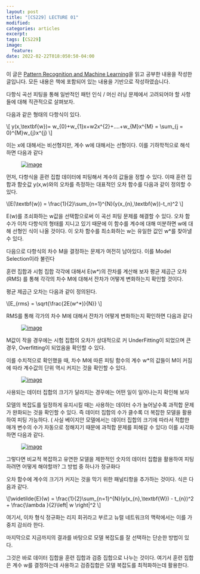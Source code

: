 ```yaml
---
layout: post
title: "[CS229] LECTURE 01"
modified:
categories: articles
excerpt:
tags: [CS229]
image:
  feature:
date: 2022-02-22T018:050:50-04:00
---
```


이 글은 [Pattern Recognition and Machine Learning](https://www.microsoft.com/en-us/research/uploads/prod/2006/01/Bishop-Pattern-Recognition-and-Machine-Learning-2006.pdf)을 읽고 공부한 내용을 작성한 글입니다. 
모든 내용은 책에 포함되어 있는 내용을 기반으로 작성하였습니다.

다항식 곡선 피팅을 통해 일반적인 패턴 인식 / 머신 러닝 문제에서 고려되어야 할 사항들에 대해 직관적으로 살펴보자.
 
다음과 같은 형태의 다항식이 있다.

\\[ y(x,\textbf{w})= w_{0}+w_{1}x+w2x^{2}+....+w_{M}x^{M} = \sum_{j = 0}^{M}w_{j}x^{j} \\]

이는 x에 대해서는 비선형지만, 계수 w에 대해서는 선형이다. 이를 기하학적으로 해석하면 다음과 같다

<figure>
    <a href="http://farm9.staticflickr.com/8426/7758832526_cc8f681e48_b.jpg"><img src="http://farm9.staticflickr.com/8426/7758832526_cc8f681e48_c.jpg" alt="image"></a>
</figure>

먼저, 다항식을 훈련 집합 데이터에 피팅해서 계수의 값들을 정할 수 있다. 이때 훈련 집합과 함숫값 y(x,w)와의 오차를 측정하는 대표적인 오차 함수를 다음과 같이 정의할 수 있다.


\\[E(\textbf{w}) = \frac{1}{2}\sum_{n=1}^{N}(y(x_{n},\textbf{w})-t_n)^2 \\]

E(w)를 초쇠화하는 w값을 선택함으로써 이 곡선 피팅 문제를 해결할 수 있다. 오차 함수가 이차 다항식의 형태를 지니고 있기 때문에 이 함수를 계수에 대해 미분하면 w에 대해 선형인 식이 나올 것이다. 이 오차 함수를 최소화하는 w는 유일한 값인 w*를 찾아낼 수 있다.

다음으로 다항식의 차수 M을 결정하는 문제가 여전히 남아있다. 이를 Model Selection이라 불린다

훈련 집합과 시험 집합 각각에 대해서 E(w*)의 잔차를 계산해 보자
평균 제곱근 오차(RMS) 를 통해 각각의 차수 M에 대해서 잔차가 어떻게 변화하는지 확인할 것이다.

평균 제곱근 오차는 다음과 같이 정의된다.

\\[E_{rms} = \sqrt{\frac{2E(w^*)}{N}} \\]

RMS를 통해 각가의 차수 M에 대해서 잔차가 어떻게 변화하는지 확인하면 다음과 같다

<figure>
    <a href="http://farm9.staticflickr.com/8426/7758832526_cc8f681e48_b.jpg"><img src="http://farm9.staticflickr.com/8426/7758832526_cc8f681e48_c.jpg" alt="image"></a>
</figure>

M값이 작을 경우에는 시험 집합의 오차가 상대적으로 커 UnderFitting이 되었으며 큰 경우, Overfitting이 되었음을 확인할 수 있다.

이를 수치적으로 확인했을 때, 차수 M에 따른 피팅 함수의 계수 w*의 값들이 M이 커짐에 따라 계수값의 단위 역시 커지는 것을 확인할 수 있다.

<figure>
    <a href="http://farm9.staticflickr.com/8426/7758832526_cc8f681e48_b.jpg"><img src="http://farm9.staticflickr.com/8426/7758832526_cc8f681e48_c.jpg" alt="image"></a>
</figure>

사용되는 데이터 집합의 크기가 달라지는 경우에는 어떤 일이 일어나는지 확인해 보자

모델의 복잡도를 일정하게 유지시킬 때는 사용하는 데이터 수가 늘어날수록 과적합 문제가 완화되는 것을 확인할 수 있다. 즉 데이터 집합의 수가 클수록 더 복잡한 모델을 활용하여 피팅 가능하다. 
( 사실 베이지안 모델에서는 데이터 집합의 크기에 따라서 적합한 매개 변수의 수가 자동으로 정해지기 때문에 과적합 문제를 피해갈 수 있다)
이를 시각화하면 다음과 같다.

<figure>
    <a href="http://farm9.staticflickr.com/8426/7758832526_cc8f681e48_b.jpg"><img src="http://farm9.staticflickr.com/8426/7758832526_cc8f681e48_c.jpg" alt="image"></a>
</figure>


그렇다면 비교적 복잡하고 유연한 모델을 제한적인 숫자의 데이터 집합을 활용하여 피팅하려면 어떻게 해야할까?
그 방법 중 하나가 정규화다

오차 함수에 계수의 크기가 커지는 것을 막기 위한 패널티항을 추가하는 것이다. 식은 다음과 같다.

\\[\widetilde{E}(w) = \frac{1}{2}\sum_{n=1}^{N}(y(x_{n},\textbf{W}) - t_{n})^2 + \frac{\lambda }{2}\left\| w \right\|^2 \\]


여기서, 이차 형식 정규화는 리지 회귀라고 부르고 뉴럴 네트워크의 맥락에서는 이를 가중치 감쇠라 한다.

마지막으로 지금까지의 결과를 바탕으로 모델 복잡도를 잘 선택하는 단순한 방법이 있다.

그것은 바로 데이터 집합을 훈련 집합과 검증 집합으로 나누는 것이다.
여기서 훈련 집합은 계수 w를 결정하는데 사용하고 검증집합은 모델 복잡도를 최적화하는데 활용한다.
